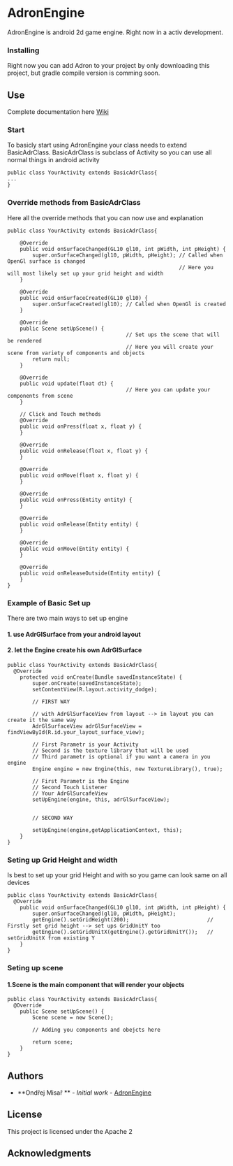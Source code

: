 # AdronEngine
AdronEngine is android 2d game engine. 
Right now in a activ development.

### Installing

Right now you can add Adron to your project by only downloading this project, but gradle compile version is comming soon.


## Use

Complete documentation here [Wiki](https://github.com/ondramisar/AdronEngine)

### Start
To basicly start using AdronEngine your class needs to extend BasicAdrClass. BasicAdrClass is subclass of Activity so you can use all normal things in android activity

```
public class YourActivity extends BasicAdrClass{
...
}
```

### Override methods from BasicAdrClass
Here all the override methods that you can now use and explanation
```
public class YourActivity extends BasicAdrClass{

    @Override
    public void onSurfaceChanged(GL10 gl10, int pWidth, int pHeight) {
        super.onSurfaceChanged(gl10, pWidth, pHeight); // Called when OpenGl surface is changed
                                                       // Here you will most likely set up your grid height and width
    }

    @Override
    public void onSurfaceCreated(GL10 gl10) {
        super.onSurfaceCreated(gl10); // Called when OpenGl is created 
    }

    @Override
    public Scene setUpScene() {
                                      // Set ups the scene that will be rendered
                                      // Here you will create your scene from variety of components and objects
        return null;
    }

    @Override
    public void update(float dt) {  
                                      // Here you can update your components from scene
    }

    // Click and Touch methods
    @Override
    public void onPress(float x, float y) {
    }

    @Override
    public void onRelease(float x, float y) {
    }

    @Override
    public void onMove(float x, float y) {
    }

    @Override
    public void onPress(Entity entity) {
    }

    @Override
    public void onRelease(Entity entity) {
    }

    @Override
    public void onMove(Entity entity) {
    }

    @Override
    public void onReleaseOutside(Entity entity) {
    }
}
```

### Example of Basic Set up

There are two main ways to set up engine
#### 1. use AdrGlSurface from your android layout
#### 2. let the Engine create his own AdrGlSurface

```
public class YourActivity extends BasicAdrClass{
  @Override
    protected void onCreate(Bundle savedInstanceState) {
        super.onCreate(savedInstanceState);
        setContentView(R.layout.activity_dodge);

        // FIRST WAY

        // with AdrGlSurfaceView from layout --> in layout you can create it the same way
        AdrGlSurfaceView adrGlSurfaceView = findViewById(R.id.your_layout_surface_view);
        
        // First Parametr is your Activity 
        // Second is the texture library that will be used
        // Third parametr is optional if you want a camera in you engine
        Engine engine = new Engine(this, new TextureLibrary(), true);
        
        // First Parametr is the Engine
        // Second Touch Listener
        // Your AdrGlSurcafeView
        setUpEngine(engine, this, adrGlSurfaceView);
        
        
        // SECOND WAY
        
        setUpEngine(engine,getApplicationContext, this);
    }
}
```

### Seting up Grid Height and width
Is best to set up your grid Height and with so you game can look same on all devices

```
public class YourActivity extends BasicAdrClass{
  @Override
    public void onSurfaceChanged(GL10 gl10, int pWidth, int pHeight) {
        super.onSurfaceChanged(gl10, pWidth, pHeight);
        getEngine().setGridHeight(200);                         // Firstly set grid height --> set ups GridUnitY too
        getEngine().setGridUnitX(getEngine().getGridUnitY());   // setGridUnitX from existing Y
    }
}
```

### Seting up scene
#### 1.Scene is the main component that will render your objects

```
public class YourActivity extends BasicAdrClass{
  @Override
    public Scene setUpScene() {
        Scene scene = new Scene();
        
        // Adding you components and obejcts here 
        
        return scene;
    }
}
```



## Authors

* **Ondřej Misař ** - *Initial work* - [AdronEngine](https://github.com/ondramisar/AdronEngine)

## License

This project is licensed under the Apache 2

## Acknowledgments

